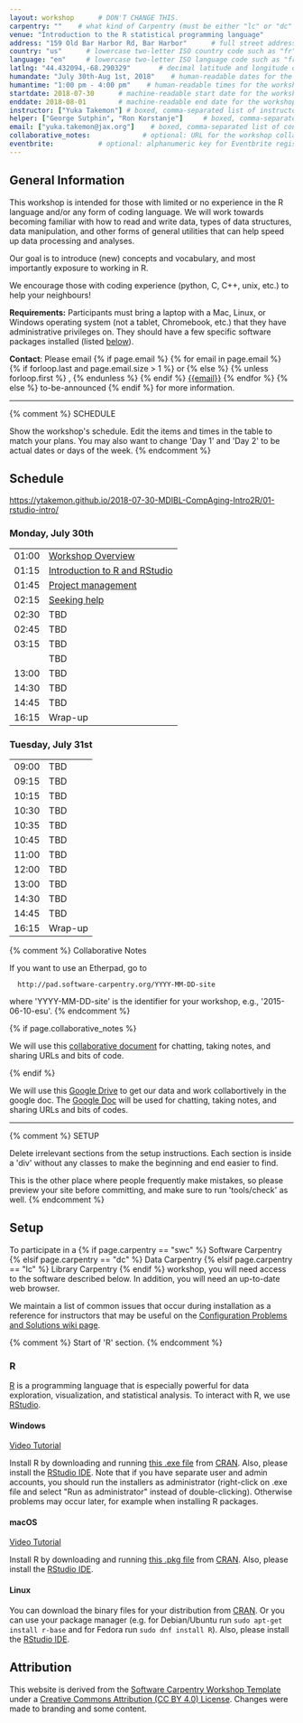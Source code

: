 ```yaml
---
layout: workshop      # DON'T CHANGE THIS.
carpentry: ""    # what kind of Carpentry (must be either "lc" or "dc" or "swc")
venue: "Introduction to the R statistical programming language"        # brief name of host site without address (e.g., "Euphoric State University")
address: "159 Old Bar Harbor Rd, Bar Harbor"      # full street address of workshop (e.g., "Room A, 123 Forth Street, Blimingen, Euphoria")
country: "us"      # lowercase two-letter ISO country code such as "fr" (see https://en.wikipedia.org/wiki/ISO_3166-1)
language: "en"     # lowercase two-letter ISO language code such as "fr" (see https://en.wikipedia.org/wiki/ISO_639-1)
latlng: "44.432094,-68.290329"       # decimal latitude and longitude of workshop venue (e.g., "41.7901128,-87.6007318" - use http://www.latlong.net/)
humandate: "July 30th-Aug 1st, 2018"    # human-readable dates for the workshop (e.g., "Feb 17-18, 2020")
humantime: "1:00 pm - 4:00 pm"    # human-readable times for the workshop (e.g., "9:00 am - 4:30 pm")
startdate: 2018-07-30      # machine-readable start date for the workshop in YYYY-MM-DD format like 2015-01-01
enddate: 2018-08-01        # machine-readable end date for the workshop in YYYY-MM-DD format like 2015-01-02
instructor: ["Yuka Takemon"] # boxed, comma-separated list of instructors' names as strings, like ["Kay McNulty", "Betty Jennings", "Betty Snyder"]
helper: ["George Sutphin", "Ron Korstanje"]     # boxed, comma-separated list of helpers' names, like ["Marlyn Wescoff", "Fran Bilas", "Ruth Lichterman"]
email: ["yuka.takemon@jax.org"]    # boxed, comma-separated list of contact email addresses for the host, lead instructor, or whoever else is handling questions, like ["marlyn.wescoff@example.org", "fran.bilas@example.org", "ruth.lichterman@example.org"]
collaborative_notes:             # optional: URL for the workshop collaborative notes, e.g. an Etherpad or Google Docs document
eventbrite:           # optional: alphanumeric key for Eventbrite registration, e.g., "1234567890AB" (if Eventbrite is being used)
---
```

<h2 id="general">General Information</h2>

  This workshop is intended for those with limited or no experience in the R language and/or any form of coding language. We will work towards becoming familiar with how to read and write data, types of data structures, data manipulation, and other forms of general utilities that can help speed up data processing and analyses.

  Our goal is to introduce (new) concepts and vocabulary, and most importantly exposure to working in R.

  We encourage those with coding experience (python, C, C++, unix, etc.) to help your neighbours!

<p id="requirements">
  <strong>Requirements:</strong> Participants must bring a laptop with a
  Mac, Linux, or Windows operating system (not a tablet, Chromebook, etc.) that they have administrative privileges
  on. They should have a few specific software packages installed (listed
  <a href="#setup">below</a>).
</p>

<p id="contact">
  <strong>Contact</strong>:
  Please email
  {% if page.email %}
    {% for email in page.email %}
      {% if forloop.last and page.email.size > 1 %}
        or
      {% else %}
        {% unless forloop.first %}
        ,
        {% endunless %}
      {% endif %}
      <a href='mailto:{{email}}'>{{email}}</a>
    {% endfor %}
  {% else %}
    to-be-announced
  {% endif %}
  for more information.
</p>

<hr/>

{% comment %}
  SCHEDULE

  Show the workshop's schedule.  Edit the items and times in the table
  to match your plans.  You may also want to change 'Day 1' and 'Day
  2' to be actual dates or days of the week.
{% endcomment %}

<h2 id="schedule">Schedule</h2>

https://ytakemon.github.io/2018-07-30-MDIBL-CompAging-Intro2R/01-rstudio-intro/


<div class="row">
<div class="col-md-6">
<h3>Monday, July 30th</h3>
<table class="table table-striped">
<tr> <td>01:00</td>  <td><a href="https://ytakemon.github.io/2018-07-30-MDIBL-CompAging-Intro2R/">Workshop Overview</a></td> </tr>
<tr> <td>01:15</td>  <td><a href="https://ytakemon.github.io/2018-07-30-MDIBL-CompAging-Intro2R/01-rstudio-intro/">Introduction to R and RStudio</a></td> </tr>
<tr> <td>01:45</td>  <td> <a href="https://ytakemon.github.io/2018-07-30-MDIBL-CompAging-Intro2R/02-project-intro/">Project management</a> </td> </tr>
<tr> <td>02:15</td>  <td> <a href="https://ytakemon.github.io/2018-07-30-MDIBL-CompAging-Intro2R/03-seeking-help/">Seeking help</a> </td> </tr>
<tr> <td>02:30</td>  <td> TBD </td> </tr>
<tr> <td>02:45</td>  <td> TBD </td> </tr>
<tr> <td>03:15</td>  <td> TBD </td> </tr>
<tr> <td></td>  <td> TBD </td> </tr>
<tr> <td>13:00</td>  <td> TBD </td> </tr>
<tr> <td>14:30</td>  <td> TBD </td> </tr>
<tr> <td>14:45</td>  <td> TBD </td> </tr>
<tr> <td>16:15</td>  <td>Wrap-up</td> </tr>
</table>
<h3>Tuesday, July 31st</h3>
<table class="table table-striped">
<tr> <td>09:00</td>  <td> TBD </td> </tr>
<tr> <td>09:15</td>  <td> TBD </td> </tr>
<tr> <td>10:15</td>  <td> TBD </td> </tr>
<tr> <td>10:30</td>  <td> TBD </td> </tr>
<tr> <td>10:35</td>  <td> TBD </td> </tr>
<tr> <td>10:45</td>  <td> TBD </td> </tr>
<tr> <td>11:00</td>  <td> TBD </td> </tr>
<tr> <td>12:00</td>  <td> TBD </td> </tr>
<tr> <td>13:00</td>  <td> TBD </td> </tr>
<tr> <td>14:30</td>  <td> TBD </td> </tr>
<tr> <td>14:45</td>  <td> TBD </td> </tr>
<tr> <td>16:15</td>  <td>Wrap-up</td> </tr>
</table>
</div>
</div>


{% comment %}
  Collaborative Notes

  If you want to use an Etherpad, go to

      http://pad.software-carpentry.org/YYYY-MM-DD-site

  where 'YYYY-MM-DD-site' is the identifier for your workshop,
  e.g., '2015-06-10-esu'.
{% endcomment %}

{% if page.collaborative_notes %}
<p id="collaborative_notes">
  We will use this <a href="{{page.collaborative_notes}}">collaborative document</a> for chatting, taking notes, and sharing URLs and bits of code.
</p>
{% endif %}

We will use this <a href="https://drive.google.com/open?id=1g4yI-JSKs7N1_-TQ-EvuILMdJ6gjvCSb">Google Drive</a> to get our data and work collabortively in the google doc. The <a href="https://docs.google.com/document/d/1-LaIKEPOCyOmYuAEKDYrRxL8oYS7XRQYZQiVia1PowM/edit?usp=sharing">Google Doc</a> will be used for chatting, taking notes, and sharing URLs and bits of codes.

<hr/>

{% comment %}
  SETUP

  Delete irrelevant sections from the setup instructions.  Each
  section is inside a 'div' without any classes to make the beginning
  and end easier to find.

  This is the other place where people frequently make mistakes, so
  please preview your site before committing, and make sure to run
  'tools/check' as well.
{% endcomment %}

<h2 id="setup">Setup</h2>

<p>
  To participate in a
  {% if page.carpentry == "swc" %}
  Software Carpentry
  {% elsif page.carpentry == "dc" %}
  Data Carpentry
  {% elsif page.carpentry == "lc" %}
  Library Carpentry
  {% endif %}
  workshop,
  you will need access to the software described below.
  In addition, you will need an up-to-date web browser.
</p>
<p>
  We maintain a list of common issues that occur during installation as a reference for instructors
  that may be useful on the
  <a href = "{{site.swc_github}}/workshop-template/wiki/Configuration-Problems-and-Solutions">Configuration Problems and Solutions wiki page</a>.
</p>
<div id="r"> {% comment %} Start of 'R' section. {% endcomment %}
  <h3>R</h3>

  <p>
    <a href="http://www.r-project.org">R</a> is a programming language
    that is especially powerful for data exploration, visualization, and
    statistical analysis. To interact with R, we use
    <a href="http://www.rstudio.com/">RStudio</a>.
  </p>

  <div class="row">
    <div class="col-md-4">
      <h4 id="r-windows">Windows</h4>
      <a href="https://www.youtube.com/watch?v=q0PjTAylwoU">Video Tutorial</a>
      <p>
        Install R by downloading and running
        <a href="http://cran.r-project.org/bin/windows/base/release.htm">this .exe file</a>
        from <a href="http://cran.r-project.org/index.html">CRAN</a>.
        Also, please install the
        <a href="http://www.rstudio.com/ide/download/desktop">RStudio IDE</a>.
        Note that if you have separate user and admin accounts, you should run the
        installers as administrator (right-click on .exe file and select "Run as
        administrator" instead of double-clicking). Otherwise problems may occur later,
        for example when installing R packages.
      </p>
    </div>
    <div class="col-md-4">
      <h4 id="r-macosx">macOS</h4>
      <a href="https://www.youtube.com/watch?v=5-ly3kyxwEg">Video Tutorial</a>
      <p>
        Install R by downloading and running
        <a href="http://cran.r-project.org/bin/macosx/R-latest.pkg">this .pkg file</a>
        from <a href="http://cran.r-project.org/index.html">CRAN</a>.
        Also, please install the
        <a href="http://www.rstudio.com/ide/download/desktop">RStudio IDE</a>.
      </p>
    </div>
    <div class="col-md-4">
      <h4 id="r-linux">Linux</h4>
      <p>
        You can download the binary files for your distribution
        from <a href="http://cran.r-project.org/index.html">CRAN</a>. Or
        you can use your package manager (e.g. for Debian/Ubuntu
        run <code>sudo apt-get install r-base</code> and for Fedora run
        <code>sudo dnf install R</code>).  Also, please install the
        <a href="http://www.rstudio.com/ide/download/desktop">RStudio IDE</a>.
      </p>
    </div>
  </div>
</div>


<h2 id="attribution">Attribution</h2>
<p>
This website is derived from the <a href="{{site.workshop_site}}">Software Carpentry Workshop Template</a>
under a <a href="https://ytakemon.github.io/2018-07-30-MDIBL-CompAging-Intro2R/LICENSE.html">Creative Commons Attribution (CC BY 4.0) License</a>.
Changes were made to branding and some content.
</p>
